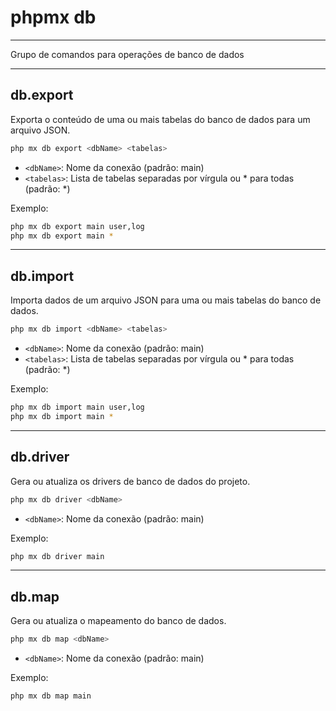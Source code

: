 # phpmx db

---

Grupo de comandos para operações de banco de dados

---

## db.export

Exporta o conteúdo de uma ou mais tabelas do banco de dados para um arquivo JSON.

```sh
php mx db export <dbName> <tabelas>
```

- `<dbName>`: Nome da conexão (padrão: main)
- `<tabelas>`: Lista de tabelas separadas por vírgula ou \* para todas (padrão: \*)

Exemplo:

```sh
php mx db export main user,log
php mx db export main *
```

---

## db.import

Importa dados de um arquivo JSON para uma ou mais tabelas do banco de dados.

```sh
php mx db import <dbName> <tabelas>
```

- `<dbName>`: Nome da conexão (padrão: main)
- `<tabelas>`: Lista de tabelas separadas por vírgula ou \* para todas (padrão: \*)

Exemplo:

```sh
php mx db import main user,log
php mx db import main *
```

---

## db.driver

Gera ou atualiza os drivers de banco de dados do projeto.

```sh
php mx db driver <dbName>
```

- `<dbName>`: Nome da conexão (padrão: main)

Exemplo:

```sh
php mx db driver main
```

---

## db.map

Gera ou atualiza o mapeamento do banco de dados.

```sh
php mx db map <dbName>
```

- `<dbName>`: Nome da conexão (padrão: main)

Exemplo:

```sh
php mx db map main
```

